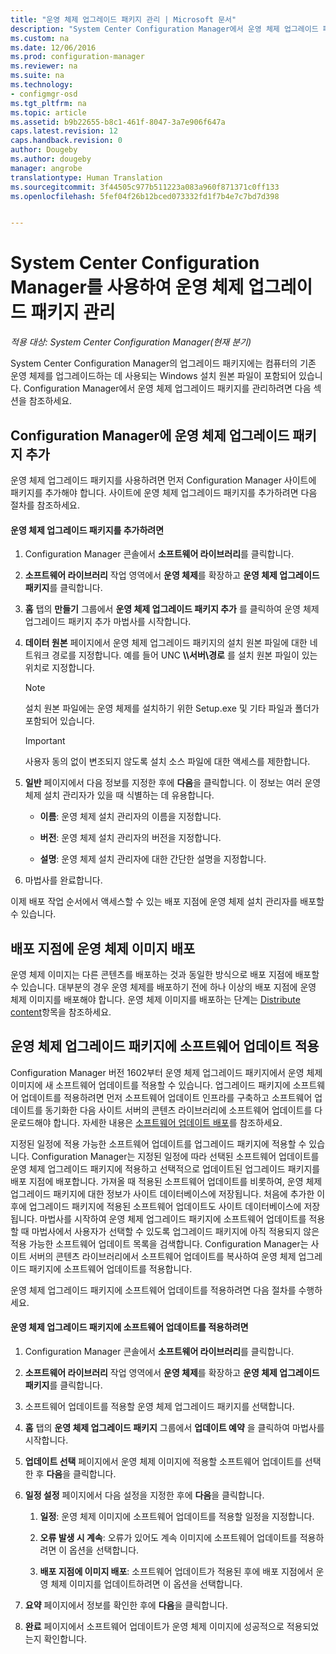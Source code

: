 ```yaml
---
title: "운영 체제 업그레이드 패키지 관리 | Microsoft 문서"
description: "System Center Configuration Manager에서 운영 체제 업그레이드 패키지를 관리하는 방법을 알아봅니다."
ms.custom: na
ms.date: 12/06/2016
ms.prod: configuration-manager
ms.reviewer: na
ms.suite: na
ms.technology:
- configmgr-osd
ms.tgt_pltfrm: na
ms.topic: article
ms.assetid: b9b22655-b8c1-461f-8047-3a7e906f647a
caps.latest.revision: 12
caps.handback.revision: 0
author: Dougeby
ms.author: dougeby
manager: angrobe
translationtype: Human Translation
ms.sourcegitcommit: 3f44505c977b511223a083a960f871371c0ff133
ms.openlocfilehash: 5fef04f26b12bced073332fd1f7b4e7c7bd7d398


---
```

# <a name="manage-operating-system-upgrade-packages-with-system-center-configuration-manager"></a>System Center Configuration Manager를 사용하여 운영 체제 업그레이드 패키지 관리

*적용 대상: System Center Configuration Manager(현재 분기)*

System Center Configuration Manager의 업그레이드 패키지에는 컴퓨터의 기존 운영 체제를 업그레이드하는 데 사용되는 Windows 설치 원본 파일이 포함되어 있습니다. Configuration Manager에서 운영 체제 업그레이드 패키지를 관리하려면 다음 섹션을 참조하세요.

##  <a name="a-namebkmkaddosupgradepkgsa-add-operating-system-upgrade-packages-to-configuration-manager"></a><a name="BKMK_AddOSUpgradePkgs"></a> Configuration Manager에 운영 체제 업그레이드 패키지 추가  
 운영 체제 업그레이드 패키지를 사용하려면 먼저 Configuration Manager 사이트에 패키지를 추가해야 합니다. 사이트에 운영 체제 업그레이드 패키지를 추가하려면 다음 절차를 참조하세요.  

#### <a name="to-add-an-operating-system-upgrade-package"></a>운영 체제 업그레이드 패키지를 추가하려면  

1.  Configuration Manager 콘솔에서 **소프트웨어 라이브러리**를 클릭합니다.  

2.  **소프트웨어 라이브러리** 작업 영역에서 **운영 체제**를 확장하고 **운영 체제 업그레이드 패키지**를 클릭합니다.  

3.  **홈** 탭의 **만들기** 그룹에서 **운영 체제 업그레이드 패키지 추가** 를 클릭하여 운영 체제 업그레이드 패키지 추가 마법사를 시작합니다.  

4.  **데이터 원본** 페이지에서 운영 체제 업그레이드 패키지의 설치 원본 파일에 대한 네트워크 경로를 지정합니다. 예를 들어 UNC **\\\서버\경로** 를 설치 원본 파일이 있는 위치로 지정합니다.  

    > [!NOTE]  
    >  설치 원본 파일에는 운영 체제를 설치하기 위한 Setup.exe 및 기타 파일과 폴더가 포함되어 있습니다.  

    > [!IMPORTANT]  
    >  사용자 동의 없이 변조되지 않도록 설치 소스 파일에 대한 액세스를 제한합니다.  

5.  **일반** 페이지에서 다음 정보를 지정한 후에 **다음**을 클릭합니다. 이 정보는 여러 운영 체제 설치 관리자가 있을 때 식별하는 데 유용합니다.  

    -   **이름**: 운영 체제 설치 관리자의 이름을 지정합니다.  

    -   **버전**: 운영 체제 설치 관리자의 버전을 지정합니다.  

    -   **설명**: 운영 체제 설치 관리자에 대한 간단한 설명을 지정합니다.  

6.  마법사를 완료합니다.  

 이제 배포 작업 순서에서 액세스할 수 있는 배포 지점에 운영 체제 설치 관리자를 배포할 수 있습니다.  

##  <a name="a-namebkmkdistributebootimagesa-distribute-operating-system-images-to-a-distribution-point"></a><a name="BKMK_DistributeBootImages"></a> 배포 지점에 운영 체제 이미지 배포  
 운영 체제 이미지는 다른 콘텐츠를 배포하는 것과 동일한 방식으로 배포 지점에 배포할 수 있습니다. 대부분의 경우 운영 체제를 배포하기 전에 하나 이상의 배포 지점에 운영 체제 이미지를 배포해야 합니다. 운영 체제 이미지를 배포하는 단계는 [Distribute content](../../core/servers/deploy/configure/deploy-and-manage-content.md#a-namebkmkdistributea-distribute-content)항목을 참조하세요.  

##  <a name="a-namebkmkosupgradepkgapplyupdatesa-apply-software-updates-to-an-operating-system-upgrade-package"></a><a name="BKMK_OSUpgradePkgApplyUpdates"></a> 운영 체제 업그레이드 패키지에 소프트웨어 업데이트 적용  
 Configuration Manager 버전 1602부터 운영 체제 업그레이드 패키지에서 운영 체제 이미지에 새 소프트웨어 업데이트를 적용할 수 있습니다. 업그레이드 패키지에 소프트웨어 업데이트를 적용하려면 먼저 소프트웨어 업데이트 인프라를 구축하고 소프트웨어 업데이트를 동기화한 다음 사이트 서버의 콘텐츠 라이브러리에 소프트웨어 업데이트를 다운로드해야 합니다. 자세한 내용은 [소프트웨어 업데이트 배포](../../sum/deploy-use/deploy-software-updates.md)를 참조하세요.  

 지정된 일정에 적용 가능한 소프트웨어 업데이트를 업그레이드 패키지에 적용할 수 있습니다. Configuration Manager는 지정된 일정에 따라 선택된 소프트웨어 업데이트를 운영 체제 업그레이드 패키지에 적용하고 선택적으로 업데이트된 업그레이드 패키지를 배포 지점에 배포합니다. 가져올 때 적용된 소프트웨어 업데이트를 비롯하여, 운영 체제 업그레이드 패키지에 대한 정보가 사이트 데이터베이스에 저장됩니다. 처음에 추가한 이후에 업그레이드 패키지에 적용된 소프트웨어 업데이트도 사이트 데이터베이스에 저장됩니다. 마법사를 시작하여 운영 체제 업그레이드 패키지에 소프트웨어 업데이트를 적용할 때 마법사에서 사용자가 선택할 수 있도록 업그레이드 패키지에 아직 적용되지 않은 적용 가능한 소프트웨어 업데이트 목록을 검색합니다. Configuration Manager는 사이트 서버의 콘텐츠 라이브러리에서 소프트웨어 업데이트를 복사하여 운영 체제 업그레이드 패키지에 소프트웨어 업데이트를 적용합니다.  

 운영 체제 업그레이드 패키지에 소프트웨어 업데이트를 적용하려면 다음 절차를 수행하세요.  

#### <a name="to-apply-software-updates-to-an-operating-system-upgrade-package"></a>운영 체제 업그레이드 패키지에 소프트웨어 업데이트를 적용하려면  

1.  Configuration Manager 콘솔에서 **소프트웨어 라이브러리**를 클릭합니다.  

2.  **소프트웨어 라이브러리** 작업 영역에서 **운영 체제**를 확장하고 **운영 체제 업그레이드 패키지**를 클릭합니다.  

3.  소프트웨어 업데이트를 적용할 운영 체제 업그레이드 패키지를 선택합니다.  

4.  **홈** 탭의 **운영 체제 업그레이드 패키지** 그룹에서 **업데이트 예약** 을 클릭하여 마법사를 시작합니다.  

5.  **업데이트 선택** 페이지에서 운영 체제 이미지에 적용할 소프트웨어 업데이트를 선택한 후 **다음**을 클릭합니다.  

6.  **일정 설정** 페이지에서 다음 설정을 지정한 후에 **다음**을 클릭합니다.  

    1.  **일정**: 운영 체제 이미지에 소프트웨어 업데이트를 적용할 일정을 지정합니다.  

    2.  **오류 발생 시 계속**: 오류가 있어도 계속 이미지에 소프트웨어 업데이트를 적용하려면 이 옵션을 선택합니다.  

    3.  **배포 지점에 이미지 배포**: 소프트웨어 업데이트가 적용된 후에 배포 지점에서 운영 체제 이미지를 업데이트하려면 이 옵션을 선택합니다.  

7.  **요약** 페이지에서 정보를 확인한 후에 **다음**을 클릭합니다.  

8.  **완료** 페이지에서 소프트웨어 업데이트가 운영 체제 이미지에 성공적으로 적용되었는지 확인합니다.  



<!--HONumber=Dec16_HO2-->


